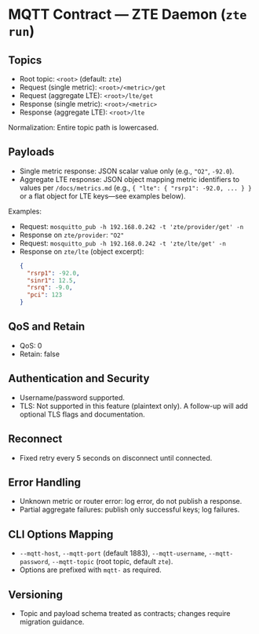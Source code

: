# MQTT Contract — ZTE Daemon (`zte run`)

## Topics
- Root topic: `<root>` (default: `zte`)
- Request (single metric): `<root>/<metric>/get`
- Request (aggregate LTE): `<root>/lte/get`
- Response (single metric): `<root>/<metric>`
- Response (aggregate LTE): `<root>/lte`

Normalization: Entire topic path is lowercased.

## Payloads
- Single metric response: JSON scalar value only (e.g., `"O2"`, `-92.0`).
- Aggregate LTE response: JSON object mapping metric identifiers to values per `/docs/metrics.md` (e.g., `{ "lte": { "rsrp1": -92.0, ... } }` or a flat object for LTE keys—see examples below).

Examples:
- Request: `mosquitto_pub -h 192.168.0.242 -t 'zte/provider/get' -n`
- Response on `zte/provider`: `"O2"`
- Request: `mosquitto_pub -h 192.168.0.242 -t 'zte/lte/get' -n`
- Response on `zte/lte` (object excerpt):
  ```json
  {
    "rsrp1": -92.0,
    "sinr1": 12.5,
    "rsrq": -9.0,
    "pci": 123
  }
  ```

## QoS and Retain
- QoS: 0
- Retain: false

## Authentication and Security
- Username/password supported.
- TLS: Not supported in this feature (plaintext only). A follow-up will add optional TLS flags and documentation.

## Reconnect
- Fixed retry every 5 seconds on disconnect until connected.

## Error Handling
- Unknown metric or router error: log error, do not publish a response.
- Partial aggregate failures: publish only successful keys; log failures.

## CLI Options Mapping
- `--mqtt-host`, `--mqtt-port` (default 1883), `--mqtt-username`, `--mqtt-password`, `--mqtt-topic` (root topic, default `zte`).
- Options are prefixed with `mqtt-` as required.

## Versioning
- Topic and payload schema treated as contracts; changes require migration guidance.
